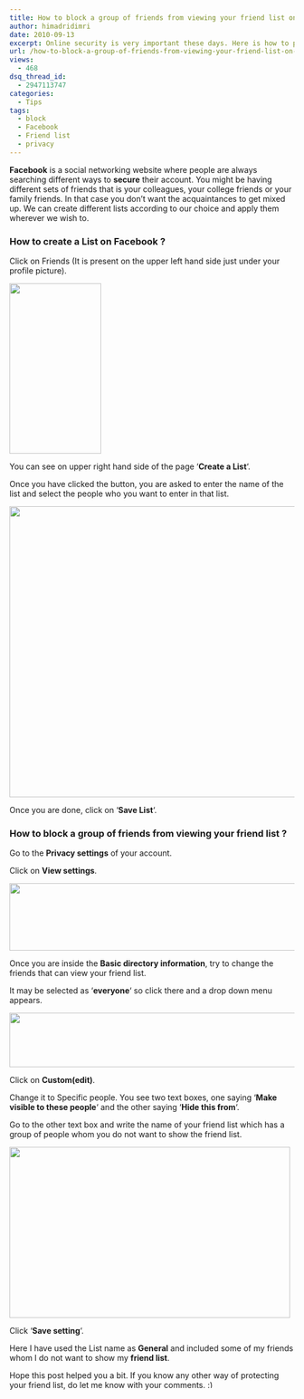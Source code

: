 ```yaml
---
title: How to block a group of friends from viewing your friend list on Facebook?
author: himadridimri
date: 2010-09-13
excerpt: Online security is very important these days. Here is how to protect your friends from getting odd friend requests from people they do not know.
url: /how-to-block-a-group-of-friends-from-viewing-your-friend-list-on-facebook/
views:
  - 468
dsq_thread_id:
  - 2947113747
categories:
  - Tips
tags:
  - block
  - Facebook
  - Friend list
  - privacy
---
```

**Facebook** is a social networking website where people are always searching different ways to **secure** their account. You might be having different sets of friends that is your colleagues, your college friends or your family friends. In that case you don&#8217;t want the acquaintances to get mixed up. We can create different lists according to our choice and apply them wherever we wish to.

### How to create a List on Facebook ?

Click on Friends (It is present on the upper left hand side just under your profile picture).

<a href="http://fbknol.com/how-to-block-a-group-of-friends-from-viewing-your-friend-list-on-facebook/screenshot_021/" onclick="_gaq.push(['_trackEvent', 'outbound-article', 'http://fbknol.com/how-to-block-a-group-of-friends-from-viewing-your-friend-list-on-facebook/screenshot_021/', '']);" rel="attachment wp-att-2608"><img class="alignnone size-full  wp-image-53577" src="http://cdn.devilsworkshop.org/files/2010/09/screenshot_021.png" alt="" width="162" height="301" /></a>

You can see on upper right hand side of the page &#8216;**Create a List**&#8216;.

Once you have clicked the button, you are asked to enter the name of the list and select the people who you want to enter in that list.

<a href="http://fbknol.com/how-to-block-a-group-of-friends-from-viewing-your-friend-list-on-facebook/screenshot_020/" onclick="_gaq.push(['_trackEvent', 'outbound-article', 'http://fbknol.com/how-to-block-a-group-of-friends-from-viewing-your-friend-list-on-facebook/screenshot_020/', '']);" rel="attachment wp-att-2613"><img class="alignnone size-full wp-image-2613" src="http://cdn.devilsworkshop.org/files/2010/09/screenshot_020.png" alt="" width="538" height="514" /></a>

Once you are done, click on &#8216;**Save List**&#8216;.

### How to block a group of friends from viewing your friend list ?

Go to the **Privacy settings** of your account.

Click on **View settings**.

<a href="http://fbknol.com/how-to-block-a-group-of-friends-from-viewing-your-friend-list-on-facebook/screenshot_024/" onclick="_gaq.push(['_trackEvent', 'outbound-article', 'http://fbknol.com/how-to-block-a-group-of-friends-from-viewing-your-friend-list-on-facebook/screenshot_024/', '']);" rel="attachment wp-att-2614"><img class="alignnone size-full wp-image-2614" src="http://cdn.devilsworkshop.org/files/2010/09/screenshot_024.png" alt="" width="576" height="119" /></a>

Once you are inside the **Basic directory information**, try to change the friends that can view your friend list.

It may be selected as &#8216;**everyone**&#8216; so click there and a drop down menu appears.

<a href="http://fbknol.com/how-to-block-a-group-of-friends-from-viewing-your-friend-list-on-facebook/screenshot_022/" onclick="_gaq.push(['_trackEvent', 'outbound-article', 'http://fbknol.com/how-to-block-a-group-of-friends-from-viewing-your-friend-list-on-facebook/screenshot_022/', '']);" rel="attachment wp-att-2615"><img class="alignnone size-full wp-image-2615" src="http://cdn.devilsworkshop.org/files/2010/09/screenshot_022.png" alt="" width="550" height="96" /></a>

Click on **Custom(edit)**.

Change it to Specific people. You see two text boxes, one saying &#8216;**Make visible to these people**&#8216; and the other saying &#8216;**Hide this from**&#8216;.

Go to the other text box and write the name of your friend list which has a group of people whom you do not want to show the friend list.

<a href="http://fbknol.com/how-to-block-a-group-of-friends-from-viewing-your-friend-list-on-facebook/screenshot_023/" onclick="_gaq.push(['_trackEvent', 'outbound-article', 'http://fbknol.com/how-to-block-a-group-of-friends-from-viewing-your-friend-list-on-facebook/screenshot_023/', '']);" rel="attachment wp-att-2616"><img class="alignnone size-full wp-image-2616" src="http://cdn.devilsworkshop.org/files/2010/09/screenshot_023.png" alt="" width="496" height="302" /></a>

Click &#8216;**Save setting**&#8216;.

Here I have used the List name as **General** and included some of my friends whom I do not want to show my **friend list**.

Hope this post helped you a bit. If you know any other way of protecting your friend list, do let me know with your comments. <img src="http://devilsworkshop.org/wp-includes/images/smilies/simple-smile.png" alt=":)" class="wp-smiley" style="height: 1em; max-height: 1em;" />

